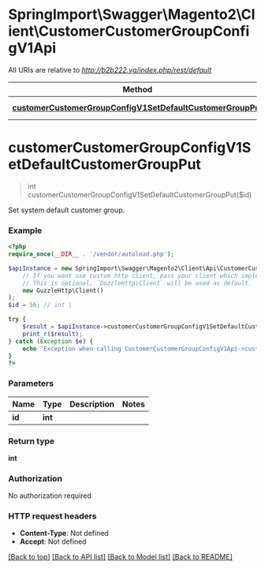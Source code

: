 # SpringImport\Swagger\Magento2\Client\CustomerCustomerGroupConfigV1Api

All URIs are relative to *http://b2b222.vg/index.php/rest/default*

Method | HTTP request | Description
------------- | ------------- | -------------
[**customerCustomerGroupConfigV1SetDefaultCustomerGroupPut**](CustomerCustomerGroupConfigV1Api.md#customerCustomerGroupConfigV1SetDefaultCustomerGroupPut) | **PUT** /V1/customerGroups/default/{id} | 


# **customerCustomerGroupConfigV1SetDefaultCustomerGroupPut**
> int customerCustomerGroupConfigV1SetDefaultCustomerGroupPut($id)



Set system default customer group.

### Example
```php
<?php
require_once(__DIR__ . '/vendor/autoload.php');

$apiInstance = new SpringImport\Swagger\Magento2\Client\Api\CustomerCustomerGroupConfigV1Api(
    // If you want use custom http client, pass your client which implements `GuzzleHttp\ClientInterface`.
    // This is optional, `GuzzleHttp\Client` will be used as default.
    new GuzzleHttp\Client()
);
$id = 56; // int | 

try {
    $result = $apiInstance->customerCustomerGroupConfigV1SetDefaultCustomerGroupPut($id);
    print_r($result);
} catch (Exception $e) {
    echo 'Exception when calling CustomerCustomerGroupConfigV1Api->customerCustomerGroupConfigV1SetDefaultCustomerGroupPut: ', $e->getMessage(), PHP_EOL;
}
?>
```

### Parameters

Name | Type | Description  | Notes
------------- | ------------- | ------------- | -------------
 **id** | **int**|  |

### Return type

**int**

### Authorization

No authorization required

### HTTP request headers

 - **Content-Type**: Not defined
 - **Accept**: Not defined

[[Back to top]](#) [[Back to API list]](../../README.md#documentation-for-api-endpoints) [[Back to Model list]](../../README.md#documentation-for-models) [[Back to README]](../../README.md)


